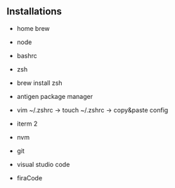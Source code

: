 ## Installations

- home brew
- node
- bashrc
- zsh

- brew install zsh
- antigen package manager
- vim ~/.zshrc -> touch ~/.zshrc -> copy&paste config
- iterm 2
- nvm
- git
- visual studio code
- firaCode
